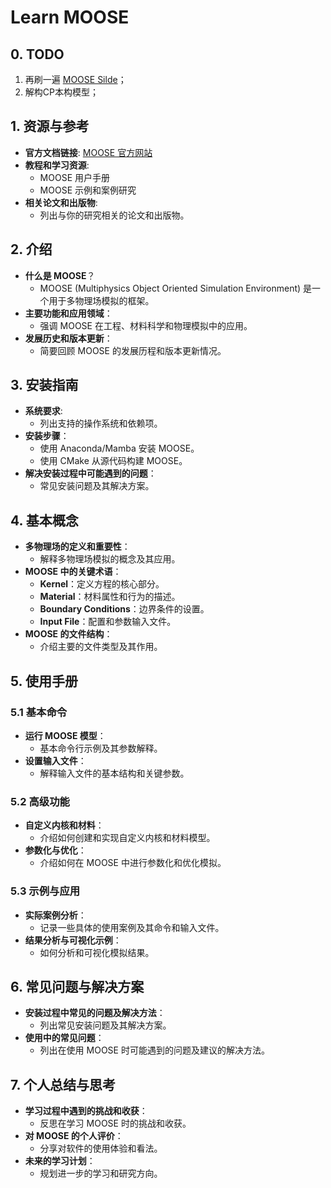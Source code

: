 # Learn MOOSE
## 0. TODO 
1. 再刷一遍 [MOOSE Silde](https://mooseframework.inl.gov/workshop/index.html)；
2. 解构CP本构模型；

## 1. 资源与参考
- **官方文档链接**: [MOOSE 官方网站](https://www.mooseframework.org/)
- **教程和学习资源**:
  - MOOSE 用户手册
  - MOOSE 示例和案例研究
- **相关论文和出版物**:
  - 列出与你的研究相关的论文和出版物。

## 2. 介绍
- **什么是 MOOSE**？
  - MOOSE (Multiphysics Object Oriented Simulation Environment) 是一个用于多物理场模拟的框架。
- **主要功能和应用领域**：
  - 强调 MOOSE 在工程、材料科学和物理模拟中的应用。
- **发展历史和版本更新**：
  - 简要回顾 MOOSE 的发展历程和版本更新情况。

## 3. 安装指南
- **系统要求**:
  - 列出支持的操作系统和依赖项。
- **安装步骤**：
  - 使用 Anaconda/Mamba 安装 MOOSE。
  - 使用 CMake 从源代码构建 MOOSE。
- **解决安装过程中可能遇到的问题**：
  - 常见安装问题及其解决方案。

## 4. 基本概念
- **多物理场的定义和重要性**：
  - 解释多物理场模拟的概念及其应用。
- **MOOSE 中的关键术语**：
  - **Kernel**：定义方程的核心部分。
  - **Material**：材料属性和行为的描述。
  - **Boundary Conditions**：边界条件的设置。
  - **Input File**：配置和参数输入文件。
- **MOOSE 的文件结构**：
  - 介绍主要的文件类型及其作用。

## 5. 使用手册
### 5.1 基本命令
- **运行 MOOSE 模型**：
  - 基本命令行示例及其参数解释。
- **设置输入文件**：
  - 解释输入文件的基本结构和关键参数。

### 5.2 高级功能
- **自定义内核和材料**：
  - 介绍如何创建和实现自定义内核和材料模型。
- **参数化与优化**：
  - 介绍如何在 MOOSE 中进行参数化和优化模拟。

### 5.3 示例与应用
- **实际案例分析**：
  - 记录一些具体的使用案例及其命令和输入文件。
- **结果分析与可视化示例**：
  - 如何分析和可视化模拟结果。

## 6. 常见问题与解决方案
- **安装过程中常见的问题及解决方法**：
  - 列出常见安装问题及其解决方案。
- **使用中的常见问题**：
  - 列出在使用 MOOSE 时可能遇到的问题及建议的解决方法。

## 7. 个人总结与思考
- **学习过程中遇到的挑战和收获**：
  - 反思在学习 MOOSE 时的挑战和收获。
- **对 MOOSE 的个人评价**：
  - 分享对软件的使用体验和看法。
- **未来的学习计划**：
  - 规划进一步的学习和研究方向。

